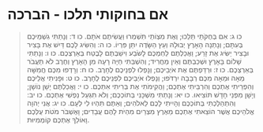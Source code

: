 # אם בחוקותי תלכו - הברכה

> כו ג: אִם בְּחֻקֹּתַי תֵּלֵכוּ; וְאֶת מִצְוֹתַי תִּשְׁמְרוּ וַעֲשִׂיתֶם אֹתָם.
> כו ד: וְנָתַתִּי גִשְׁמֵיכֶם בְּעִתָּם; וְנָתְנָה הָאָרֶץ יְבוּלָהּ וְעֵץ הַשָּׂדֶה יִתֵּן פִּרְיוֹ.
> כו ה: וְהִשִּׂיג לָכֶם דַּיִשׁ אֶת בָּצִיר וּבָצִיר יַשִּׂיג אֶת זָרַע; וַאֲכַלְתֶּם לַחְמְכֶם לָשֹׂבַע וִישַׁבְתֶּם לָבֶטַח בְּאַרְצְכֶם.
> כו ו: וְנָתַתִּי שָׁלוֹם בָּאָרֶץ וּשְׁכַבְתֶּם וְאֵין מַחֲרִיד; וְהִשְׁבַּתִּי חַיָּה רָעָה מִן הָאָרֶץ וְחֶרֶב לֹא תַעֲבֹר בְּאַרְצְכֶם.
> כו ז: וּרְדַפְתֶּם אֶת אֹיְבֵיכֶם; וְנָפְלוּ לִפְנֵיכֶם לֶחָרֶב.
> כו ח: וְרָדְפוּ מִכֶּם חֲמִשָּׁה מֵאָה וּמֵאָה מִכֶּם רְבָבָה יִרְדֹּפוּ; וְנָפְלוּ אֹיְבֵיכֶם לִפְנֵיכֶם לֶחָרֶב.
> כו ט: וּפָנִיתִי אֲלֵיכֶם וְהִפְרֵיתִי אֶתְכֶם וְהִרְבֵּיתִי אֶתְכֶם; וַהֲקִימֹתִי אֶת בְּרִיתִי אִתְּכֶם.
> כו י: וַאֲכַלְתֶּם יָשָׁן נוֹשָׁן; וְיָשָׁן מִפְּנֵי חָדָשׁ תּוֹצִיאוּ.
> כו יא: וְנָתַתִּי מִשְׁכָּנִי בְּתוֹכְכֶם; וְלֹא תִגְעַל נַפְשִׁי אֶתְכֶם.
> כו יב: וְהִתְהַלַּכְתִּי בְּתוֹכְכֶם וְהָיִיתִי לָכֶם לֵאלֹהִים; וְאַתֶּם תִּהְיוּ לִי לְעָם.
> כו יג: אֲנִי יְהוָה אֱלֹהֵיכֶם אֲשֶׁר הוֹצֵאתִי אֶתְכֶם מֵאֶרֶץ מִצְרַיִם מִהְיֹת לָהֶם עֲבָדִים; וָאֶשְׁבֹּר מֹטֹת עֻלְּכֶם וָאוֹלֵךְ אֶתְכֶם קוֹמְמִיּוּת. 
 

